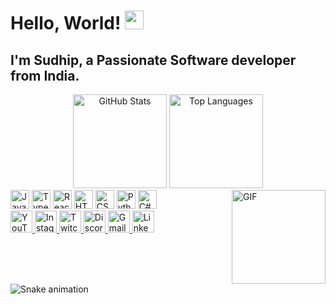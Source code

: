 # Hello, World! <img src="https://raw.githubusercontent.com/MartinHeinz/MartinHeinz/master/wave.gif" width="30px">
<h2 align="cenetr">I'm Sudhip, a Passionate Software developer from India.</h2>

<div align="center">
  <img src="path/to/github_stats_screenshot.png" height="150" alt="GitHub Stats" />
  <img src="path/to/top_languages_screenshot.png" height="150" alt="Top Languages" />
</div>


<img align="right" height="150" src="https://i.imgflip.com/65efzo.gif" alt="GIF" />

<div align="left">
  <img src="https://cdn.jsdelivr.net/gh/devicons/devicon/icons/javascript/javascript-original.svg" height="30" alt="JavaScript" />
  <img src="https://cdn.jsdelivr.net/gh/devicons/devicon/icons/typescript/typescript-original.svg" height="30" alt="TypeScript" />
  <img src="https://cdn.jsdelivr.net/gh/devicons/devicon/icons/react/react-original.svg" height="30" alt="React" />
  <img src="https://cdn.jsdelivr.net/gh/devicons/devicon/icons/html5/html5-original.svg" height="30" alt="HTML5" />
  <img src="https://cdn.jsdelivr.net/gh/devicons/devicon/icons/css3/css3-original.svg" height="30" alt="CSS3" />
  <img src="https://cdn.jsdelivr.net/gh/devicons/devicon/icons/python/python-original.svg" height="30" alt="Python" />
  <img src="https://cdn.jsdelivr.net/gh/devicons/devicon/icons/csharp/csharp-original.svg" height="30" alt="C#" />
</div>

<div align="left">
  <a href="https://www.youtube.com/your_channel">
    <img src="https://img.shields.io/static/v1?label=&message=YouTube&color=FF0000&logo=youtube&logoColor=white&style=for-the-badge" height="35" alt="YouTube" />
  </a>
  <a href="https://www.instagram.com/your_username">
    <img src="https://img.shields.io/static/v1?label=&message=Instagram&color=E4405F&logo=instagram&logoColor=white&style=for-the-badge" height="35" alt="Instagram" />
  </a>
  <a href="https://www.twitch.tv/your_channel">
    <img src="https://img.shields.io/static/v1?label=&message=Twitch&color=9146FF&logo=twitch&logoColor=white&style=for-the-badge" height="35" alt="Twitch" />
  </a>
  <a href="https://discord.gg/your_invite">
    <img src="https://img.shields.io/static/v1?label=&message=Discord&color=7289DA&logo=discord&logoColor=white&style=for-the-badge" height="35" alt="Discord" />
  </a>
  <a href="mailto:your_email">
    <img src="https://img.shields.io/static/v1?label=&message=Gmail&color=D14836&logo=gmail&logoColor=white&style=for-the-badge" height="35" alt="Gmail" />
  </a>
  <a href="https://www.linkedin.com/in/your_profile">
    <img src="https://img.shields.io/static/v1?label=&message=LinkedIn&color=0077B5&logo=linkedin&logoColor=white&style=for-the-badge" height="35" alt="LinkedIn" />
  </a>
</div>

<br clear="both">

<img src="https://raw.githubusercontent.com/maurodesouza/maurodesouza/output/github-contribution-grid-snake.svg" alt="Snake animation" />
